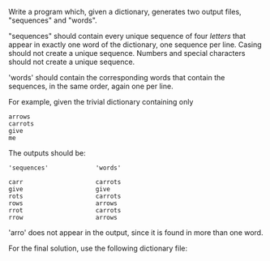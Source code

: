 Write a program which, given a dictionary, generates two output files, "sequences" and "words".

"sequences" should contain every unique sequence of four *letters* that appear in exactly one word of the dictionary, one sequence per line. Casing should not create a unique sequence. Numbers and special characters should not create a unique sequence.

'words' should contain the corresponding words that contain the sequences, in the same order, again one per line.

For example, given the trivial dictionary containing only

```
arrows
carrots
give
me
```

The outputs should be:

```
'sequences'             'words'

carr                    carrots
give                    give
rots                    carrots
rows                    arrows
rrot                    carrots
rrow                    arrows
```

'arro' does not appear in the output, since it is found in more than one word.

For the final solution, use the following dictionary file: 
